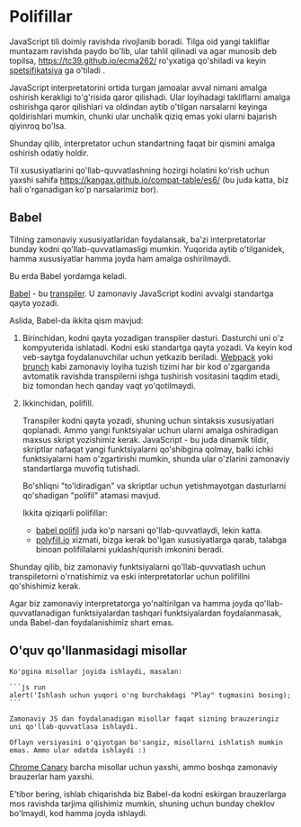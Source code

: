 
# Polifillar

JavaScript tili doimiy ravishda rivojlanib boradi. Tilga oid yangi takliflar muntazam ravishda paydo bo'lib, ular tahlil qilinadi va agar munosib deb topilsa, <https://tc39.github.io/ecma262/> ro'yxatiga qo'shiladi va keyin [spetsifikatsiya](http://www.ecma-international.org/publications/standards/Ecma-262.htm) ga o'tiladi .

JavaScript interpretatorini ortida turgan jamoalar avval nimani amalga oshirish kerakligi to'g'risida qaror qilishadi. Ular loyihadagi takliflarni amalga oshirishga qaror qilishlari va oldindan aytib o'tilgan narsalarni keyinga qoldirishlari mumkin, chunki ular unchalik qiziq emas yoki ularni bajarish qiyinroq bo'lsa.

Shunday qilib, interpretator uchun standartning faqat bir qismini amalga oshirish odatiy holdir.

Til xususiyatlarini qo'llab-quvvatlashning hozirgi holatini ko'rish uchun yaxshi sahifa <https://kangax.github.io/compat-table/es6/> (bu juda katta, biz hali o'rganadigan ko'p narsalarimiz bor).

## Babel

Tilning zamonaviy xususiyatlaridan foydalansak, ba'zi interpretatorlar bunday kodni qo'llab-quvvatlamasligi mumkin. Yuqorida aytib o'tilganidek, hamma xususiyatlar hamma joyda ham amalga oshirilmaydi.

Bu erda Babel yordamga keladi.

[Babel](https://babeljs.io) - bu [transpiler](https://en.wikipedia.org/wiki/Source-to-source_compiler). U zamonaviy JavaScript kodini avvalgi standartga qayta yozadi.

Aslida, Babel-da ikkita qism mavjud:

1. Birinchidan, kodni qayta yozadigan transpiler dasturi. Dasturchi uni o'z kompyuterida ishlatadi. Kodni eski standartga qayta yozadi. Va keyin kod veb-saytga foydalanuvchilar uchun yetkazib beriladi. [Webpack](http://webpack.github.io/) yoki [brunch](http://brunch.io/) kabi zamonaviy loyiha tuzish tizimi har bir kod o'zgarganda avtomatik ravishda transpilerni ishga tushirish vositasini taqdim etadi, biz tomondan hech qanday vaqt yo'qotilmaydi.

2. Ikkinchidan, polifill.

    Transpiler kodni qayta yozadi, shuning uchun sintaksis xususiyatlari qoplanadi. Ammo yangi funktsiyalar uchun ularni amalga oshiradigan maxsus skript yozishimiz kerak. JavaScript - bu juda dinamik tildir, skriptlar nafaqat yangi funktsiyalarni qo'shibgina qolmay, balki ichki funktsiyalarni ham o'zgartirishi mumkin, shunda ular o'zlarini zamonaviy standartlarga muvofiq tutishadi.

    Bo'shliqni "to'ldiradigan" va skriptlar uchun yetishmayotgan dasturlarni qo'shadigan "polifil" atamasi mavjud.

    Ikkita qiziqarli polifillar:
    - [babel polifil](https://babeljs.io/docs/usage/polyfill/) juda ko'p narsani qo'llab-quvvatlaydi, lekin katta.
    - [polyfill.io](http://polyfill.io) xizmati, bizga kerak bo'lgan xususiyatlarga qarab, talabga binoan polifillalarni yuklash/qurish imkonini beradi.

Shunday qilib, biz zamonaviy funktsiyalarni qo'llab-quvvatlash uchun transpiletorni o'rnatishimiz va eski interpretatorlar uchun polifillni qo'shishimiz kerak.

Agar biz zamonaviy interpretatorga yo'naltirilgan va hamma joyda qo'llab-quvvatlanadigan funktsiyalardan tashqari funktsiyalardan foydalanmasak, unda Babel-dan foydalanishimiz shart emas.

## O'quv qo'llanmasidagi misollar


````online
Ko'pgina misollar joyida ishlaydi, masalan:

```js run
alert('Ishlash uchun yuqori o'ng burchakdagi "Play" tugmasini bosing);
```

Zamonaviy JS dan foydalanadigan misollar faqat sizning brauzeringiz uni qo'llab-quvvatlasa ishlaydi.
````

```offline
Oflayn versiyasini o'qiyotgan bo'sangiz, misollarni ishlatish mumkin emas. Ammo ular odatda ishlaydi :)
```

[Chrome Canary](https://www.google.com/chrome/browser/canary.html) barcha misollar uchun yaxshi, ammo boshqa zamonaviy brauzerlar ham yaxshi.

E'tibor bering, ishlab chiqarishda biz Babel-da kodni eskirgan brauzerlarga mos ravishda tarjima qilishimiz mumkin, shuning uchun bunday cheklov bo'lmaydi, kod hamma joyda ishlaydi.
